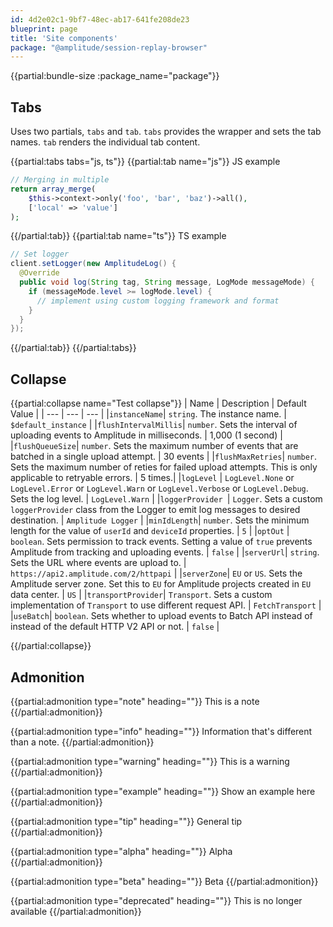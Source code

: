 ```yaml
---
id: 4d2e02c1-9bf7-48ec-ab17-641fe208de23
blueprint: page
title: 'Site components'
package: "@amplitude/session-replay-browser"
---
```

{{partial:bundle-size :package_name="package"}}


## Tabs

Uses two partials, `tabs` and `tab`. `tabs` provides the wrapper and sets the tab names. `tab` renders the individual tab content. 

{{partial:tabs tabs="js, ts"}}
{{partial:tab name="js"}}
JS example
```php
// Merging in multiple
return array_merge(
    $this->context->only('foo', 'bar', 'baz')->all(),
    ['local' => 'value']
);
```
{{/partial:tab}}
{{partial:tab name="ts"}}
TS example
```java
// Set logger 
client.setLogger(new AmplitudeLog() {
  @Override
  public void log(String tag, String message, LogMode messageMode) {
    if (messageMode.level >= logMode.level) {
      // implement using custom logging framework and format
    }
  }
});
```
{{/partial:tab}}
{{/partial:tabs}}

## Collapse

{{partial:collapse name="Test collapse"}}
| Name  | Description | Default Value |
| --- | --- | --- |
|`instanceName`| `string`. The instance name. | `$default_instance` |
|`flushIntervalMillis`| `number`. Sets the interval of uploading events to Amplitude in milliseconds. | 1,000 (1 second) |
|`flushQueueSize`| `number`. Sets the maximum number of events that are batched in a single upload attempt. | 30 events |
|`flushMaxRetries`| `number`. Sets the maximum number of reties for failed upload attempts. This is only applicable to retryable errors. | 5 times.|
|`logLevel` | `LogLevel.None` or `LogLevel.Error` or `LogLevel.Warn` or `LogLevel.Verbose` or `LogLevel.Debug`. Sets the log level. | `LogLevel.Warn` |
|`loggerProvider `| `Logger`. Sets a custom `loggerProvider` class from the Logger to emit log messages to desired destination. | `Amplitude Logger` |
|`minIdLength`|  `number`. Sets the minimum length for the value of `userId` and `deviceId` properties. | `5` |
|`optOut` | `boolean`. Sets permission to track events. Setting a value of `true` prevents Amplitude from tracking and uploading events. | `false` |
|`serverUrl`| `string`. Sets the URL where events are upload to. | `https://api2.amplitude.com/2/httpapi` | 
|`serverZone`| `EU` or  `US`. Sets the Amplitude server zone. Set this to `EU` for Amplitude projects created in `EU` data center. | `US` |
|`transportProvider`| `Transport`. Sets a custom implementation of `Transport` to use different request API. | `FetchTransport` |
|`useBatch`| `boolean`. Sets whether to upload events to Batch API instead of instead of the default HTTP V2 API or not. | `false` |

{{/partial:collapse}}

## Admonition

{{partial:admonition type="note" heading=""}}
This is a note
{{/partial:admonition}}

{{partial:admonition type="info" heading=""}}
Information that's different than a note.
{{/partial:admonition}}

{{partial:admonition type="warning" heading=""}}
This is a warning
{{/partial:admonition}}

{{partial:admonition type="example" heading=""}}
Show an example here
{{/partial:admonition}}

{{partial:admonition type="tip" heading=""}}
General tip
{{/partial:admonition}}

{{partial:admonition type="alpha" heading=""}}
Alpha
{{/partial:admonition}}

{{partial:admonition type="beta" heading=""}}
Beta
{{/partial:admonition}}

{{partial:admonition type="deprecated" heading=""}}
This is no longer available
{{/partial:admonition}}